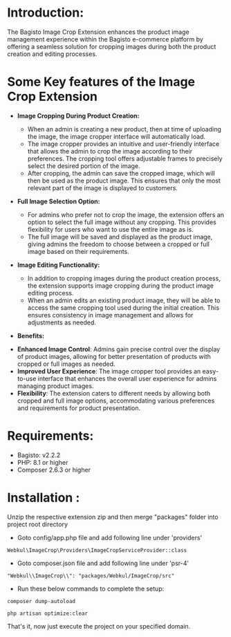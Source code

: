 # Introduction:

The Bagisto Image Crop Extension enhances the product image management experience within the Bagisto e-commerce platform by offering a seamless solution for cropping images during both the product creation and editing processes. 

# Some Key features of the Image Crop Extension

* **Image Cropping During Product Creation:** 
    * When an admin is creating a new product, then at time of uploading the image, the image cropper interface will automatically load.
    * The image cropper provides an intuitive and user-friendly interface that allows the admin to crop the image according to their preferences. The cropping tool offers adjustable frames to precisely select the desired portion of the image.
    * After cropping, the admin can save the cropped image, which will then be used as the product image. This ensures that only the most relevant part of the image is displayed to customers.
 
* **Full Image Selection Option:**  
    * For admins who prefer not to crop the image, the extension offers an option to select the full image without any cropping. This provides flexibility for users who want to use the entire image as is.
    * The full image will be saved and displayed as the product image, giving admins the freedom to choose between a cropped or full image based on their requirements.

* **Image Editing Functionality:**
   * In addition to cropping images during the product creation process, the extension supports image cropping during the product image editing process.
   * When an admin edits an existing product image, they will be able to access the same cropping tool used during the initial creation. This ensures consistency in image management and allows for adjustments as needed.
 
* **Benefits:**
- **Enhanced Image Control**: Admins gain precise control over the display of product images, allowing for better presentation of products with cropped or full images as needed.
- **Improved User Experience**: The image cropper tool provides an easy-to-use interface that enhances the overall user experience for admins managing product images.
- **Flexibility**: The extension caters to different needs by allowing both cropped and full image options, accommodating various preferences and requirements for product presentation.

# Requirements:
* Bagisto: v2.2.2
* PHP: 8.1 or higher
* Composer 2.6.3 or higher

# Installation :
Unzip the respective extension zip and then merge "packages" folder into project root directory

* Goto config/app.php file and add following line under 'providers'

```
Webkul\ImageCrop\Providers\ImageCropServiceProvider::class
```

* Goto composer.json file and add following line under 'psr-4'

```
"Webkul\\ImageCrop\\": "packages/Webkul/ImageCrop/src"
```
* Run these below commands to complete the setup:

```
composer dump-autoload
```
```
php artisan optimize:clear
```
That's it, now just execute the project on your specified domain.
